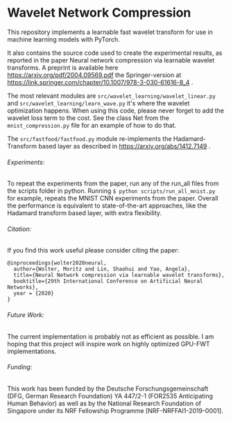 # Wavelet Network Compression 
This repository implements a learnable fast wavelet transform for use in machine learning models
with PyTorch.

It also contains the source code used to create the experimental results,
as reported in the paper Neural network compression via learnable wavelet transforms. A preprint is
available here https://arxiv.org/pdf/2004.09569.pdf the Springer-version 
at https://link.springer.com/chapter/10.1007/978-3-030-61616-8_4 .

The most relevant modules are `src/wavelet_learning/wavelet_linear.py`
and `src/wavelet_learning/learn_wave.py` it's where the wavelet
optimization happens. 
When using this code, please never forget to add the wavelet loss term
to the cost. See the class Net from the `mnist_compression.py` file
for an example of how to do that.

The `src/fastfood/fastfood.py` module re-implements the Hadamard-Transform 
based layer as described in https://arxiv.org/abs/1412.7149 .

###### Experiments:
To repeat the experiments from the paper, run any of the run_all files 
from the scripts folder in python.
Running ```$ python scripts/run_all_mnist.py ``` for example, repeats the MNIST
CNN experiments from the paper.
Overall the performance is equivalent to state-of-the-art approaches,
like the Hadamard transform based layer, with extra flexibility.

###### Citation:
If you find this work useful please consider citing the paper:
```
@inproceedings{wolter2020neural,
  author={Wolter, Moritz and Lin, Shaohui and Yao, Angela},
  title={Neural Network compression via learnable wavelet transforms},
  booktitle={29th International Conference on Artificial Neural Networks},
  year = {2020}
}
```

###### Future Work:
The current implementation is probably not as efficient as possible. I am hoping that this project will inspire work on highly optimized GPU-FWT implementations.


###### Funding:
This work has been funded by the Deutsche Forschungsgemeinschaft (DFG, German Research Foundation) YA 447/2-1 (FOR2535 Anticipating Human Behavior)
as well as by the National Research Foundation of Singapore under its NRF Fellowship Programme [NRF-NRFFAI1-2019-0001].
